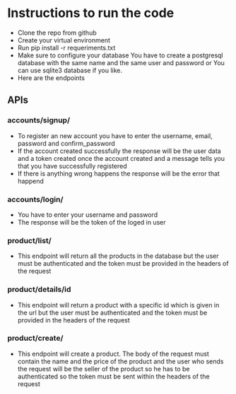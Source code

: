 # Instructions to run the code

- Clone the repo from github
- Create your virtual environment
- Run pip install -r requeriments.txt
- Make sure to configure your database You have to create a postgresql database with the same name and the same user and password or You can use sqlite3 database if you like.
- Here are the endpoints

## APIs

### accounts/signup/

- To register an new account you have to enter the username, email, password and confirm_password
- If the account created successfully the response will be the user data and a token created once the account created and a message tells you that you have successfully registered
- If there is anything wrong happens the response will be the error that happend

### accounts/login/
- You have to enter your username and password
- The response will be the token of the loged in user

### product/list/

- This endpoint will return all the products in the database but the user must be authenticated and the token must be provided in the headers of the request

### product/details/id

- This endpoint will return a product with a specific id which is given in the url but the user must be authenticated and the token must be provided in the headers of the request

### product/create/

- This endpoint will create a product. The body of the request must contain the name and the price of the product and the user who sends the request will be the seller of the product so he has to be authenticated so the token must be sent within the headers of the request
